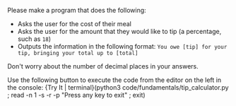 Please make a program that does the following:

* Asks the user for the cost of their meal
* Asks the user for the amount that they would like to tip (a percentage, such as `18`)
* Outputs the information in the following format:
  ```You owe [tip] for your tip, bringing your total up to [total]```
  
Don't worry about the number of decimal places in your answers.

Use the following button to execute the code from the editor on the left in the console:
{Try It | terminal}(python3 code/fundamentals/tip_calculator.py ; read -n 1 -s -r -p "Press any key to exit" ; exit)